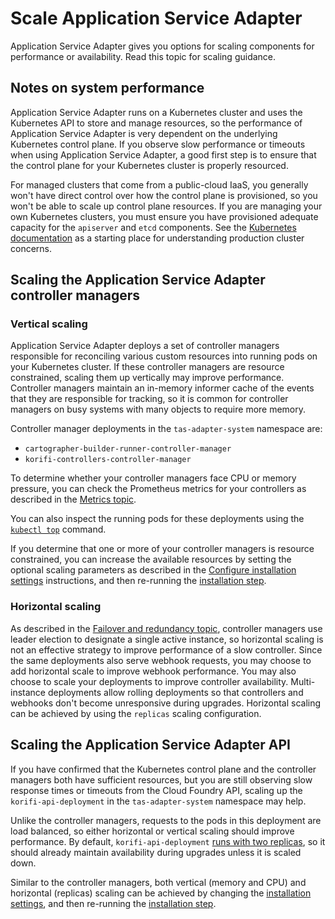 # Scale Application Service Adapter

Application Service Adapter gives you options for scaling components for
performance or availability. Read this topic for scaling guidance.

## <a id="system-performance"></a>Notes on system performance

Application Service Adapter runs on a Kubernetes cluster and
uses the Kubernetes API to store and manage resources, so the
performance of Application Service Adapter is very dependent on
the underlying Kubernetes control plane. If you observe slow performance or
timeouts when using Application Service Adapter, a good first step is to
ensure that the control plane for your Kubernetes cluster is properly resourced.

For managed clusters that come from a public-cloud IaaS, you generally won't
have direct control over how the control plane is provisioned, so you won't be
able to scale up control plane resources. If you are managing your own
Kubernetes clusters, you must ensure you have provisioned adequate
capacity for the `apiserver` and `etcd` components. See the [Kubernetes
documentation](https://kubernetes.io/docs/setup/production-environment/) as a
starting place for understanding production cluster concerns.

## <a id="controllers"></a>Scaling the Application Service Adapter controller managers

### Vertical scaling
Application Service Adapter deploys a set of controller managers responsible
for reconciling various custom resources into running pods on your Kubernetes
cluster. If these controller managers are resource constrained, scaling them up
vertically may improve performance. Controller managers maintain an in-memory
informer cache of the events that they are responsible for tracking, so it is
common for controller managers on busy systems with many objects to require more
memory.

Controller manager deployments in the `tas-adapter-system` namespace are:

- `cartographer-builder-runner-controller-manager`
- `korifi-controllers-controller-manager`

To determine whether your controller managers face CPU or memory
pressure, you can check the Prometheus metrics for your controllers as described
in the [Metrics topic](logging-and-metrics.md#metrics).

You can also inspect the running pods for these deployments using the [`kubectl
top`](https://kubernetes.io/docs/reference/generated/kubectl/kubectl-commands#top)
command.

If you determine that one or more of your controller managers is resource
constrained, you can increase the available resources by setting the optional
scaling parameters as described in the [Configure installation
settings](install.md#configure-installation-settings) instructions, and then
re-running the [installation step](install.md#install-adapter).

### Horizontal scaling

As described in the [Failover and redundancy
topic](failover-and-redundancy.md#controllers), controller managers use
leader election to designate a single active instance, so horizontal scaling is
not an effective strategy to improve performance of a slow controller. Since the
same deployments also serve webhook requests, you may choose to add horizontal scale
to improve webhook performance. You may also choose to scale your
deployments to improve controller availability. Multi-instance deployments
allow rolling deployments so that controllers and webhooks don't become
unresponsive during upgrades. Horizontal scaling can be achieved by using the
`replicas` scaling configuration.

## <a id="api"></a>Scaling the Application Service Adapter API

If you have confirmed that the Kubernetes control plane and the controller
managers both have sufficient resources, but you are still observing slow
response times or timeouts from the Cloud Foundry API, scaling up the
`korifi-api-deployment` in the `tas-adapter-system` namespace may help.

Unlike the controller managers, requests to the pods in this deployment are
load balanced, so either horizontal or vertical scaling should improve performance.
By default, `korifi-api-deployment` [runs with two
replicas](failover-and-redundancy.md#cloud-foundry-api), so it should already
maintain availability during upgrades unless it is scaled down.

Similar to the controller managers, both vertical (memory and CPU) and
horizontal (replicas) scaling can be achieved by changing the [installation
settings](install.md#configure-installation-settings), and then
re-running the [installation step](install.md#install-adapter).
